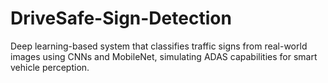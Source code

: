 # DriveSafe-Sign-Detection
Deep learning-based system that classifies traffic signs from real-world images using CNNs and MobileNet, simulating ADAS capabilities for smart vehicle perception.
